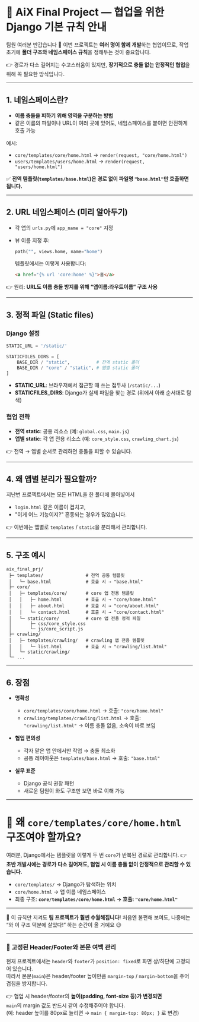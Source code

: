 # 📌 AiX Final Project — 협업을 위한 Django 기본 규칙 안내

팀원 여러분 반갑습니다 🙌
이번 프로젝트는 **여러 명이 함께 개발**하는 협업이므로,
작업 초기에 **폴더 구조와 네임스페이스 규칙**을 정해두는 것이 중요합니다.

👉 경로가 다소 길어지는 수고스러움이 있지만, **장기적으로 충돌 없는 안정적인 협업**을 위해 꼭 필요한 방식입니다.

---

## 1. 네임스페이스란?

* **이름 충돌을 피하기 위해 영역을 구분하는 방법**
* 같은 이름의 파일이나 URL이 여러 곳에 있어도, 네임스페이스를 붙이면 안전하게 호출 가능

예시:

* `core/templates/core/home.html` → `render(request, "core/home.html")`
* `users/templates/users/home.html` → `render(request, "users/home.html")`

✅ **전역 템플릿(`templates/base.html`)은 경로 없이 파일명 `"base.html"`만 호출하면 됩니다.**

---

## 2. URL 네임스페이스 (미리 알아두기)

* 각 앱의 `urls.py`에 `app_name = "core"` 지정
* 뷰 이름 지정 후:

  ```python
  path("", views.home, name="home")
  ```

  템플릿에서는 이렇게 사용합니다:

  ```html
  <a href="{% url 'core:home' %}">홈</a>
  ```

👉 원리: **URL도 이름 충돌 방지를 위해 “앱이름:라우트이름” 구조 사용**

---

## 3. 정적 파일 (Static files)

### Django 설정

```python
STATIC_URL = '/static/'

STATICFILES_DIRS = [
    BASE_DIR / "static",          # 전역 static 폴더
    BASE_DIR / "core" / "static", # 앱별 static 폴더
]
```

* **STATIC\_URL**: 브라우저에서 접근할 때 쓰는 접두사 (`/static/...`)
* **STATICFILES\_DIRS**: Django가 실제 파일을 찾는 경로 (위에서 아래 순서대로 탐색)

### 협업 전략

* **전역 static**: 공용 리소스 (예: `global.css`, `main.js`)
* **앱별 static**: 각 앱 전용 리소스 (예: `core_style.css`, `crawling_chart.js`)

👉 전역 → 앱별 순서로 관리하면 충돌을 피할 수 있습니다.

---

## 4. 왜 앱별 분리가 필요할까?

지난번 프로젝트에서는 모든 HTML을 한 폴더에 몰아넣어서

* `login.html` 같은 이름이 겹치고,
* "이게 어느 기능이지?" 혼동되는 경우가 많았습니다.

👉 이번에는 앱별로 `templates` / `static`을 분리해서 관리합니다.

---

## 5. 구조 예시

```
aix_final_prj/
 ├─ templates/                # 전역 공통 템플릿
 │   └─ base.html             # 호출 시 → "base.html"
 ├─ core/
 │   ├─ templates/core/       # core 앱 전용 템플릿
 │   │   ├─ home.html         # 호출 시 → "core/home.html"
 │   │   ├─ about.html        # 호출 시 → "core/about.html"
 │   │   └─ contact.html      # 호출 시 → "core/contact.html"
 │   └─ static/core/          # core 앱 전용 정적 파일
 │       ├─ css/core_style.css
 │       └─ js/core_script.js
 ├─ crawling/
 │   ├─ templates/crawling/   # crawling 앱 전용 템플릿
 │   │   └─ list.html         # 호출 시 → "crawling/list.html"
 │   └─ static/crawling/
 └─ ...
```

---

## 6. 장점

* **명확성**

  * `core/templates/core/home.html` → 호출: `"core/home.html"`
  * `crawling/templates/crawling/list.html` → 호출: `"crawling/list.html"`
    → 이름 충돌 없음, 소속이 바로 보임

* **협업 편의성**

  * 각자 맡은 앱 안에서만 작업 → 충돌 최소화
  * 공통 레이아웃은 `templates/base.html` → 호출: `"base.html"`

* **실무 표준**

  * Django 공식 권장 패턴
  * 새로운 팀원이 와도 구조만 보면 바로 이해 가능

---

# 📌 왜 `core/templates/core/home.html` 구조여야 할까요?

여러분, Django에서는 템플릿을 이렇게 두 번 `core`가 반복된 경로로 관리합니다.
👉 **초반 개발시에는 경로가 다소 길어져도, 협업 시 이름 충돌 없이 안정적으로 관리할 수 있습니다.**

* `core/templates/` → Django가 탐색하는 위치
* `core/home.html` → 앱 이름 네임스페이스
* 최종 구조: **`core/templates/core/home.html` → 호출: `"core/home.html"`**

---

🙌 이 규칙만 지켜도 **팀 프로젝트가 훨씬 수월해집니다!**
처음엔 불편해 보여도, 나중에는 “와 이 구조 덕분에 살았다!” 하는 순간이 올 거예요 😉

---

### 📌 고정된 Header/Footer와 본문 여백 관리

현재 프로젝트에서는 `header`와 `footer`가 `position: fixed`로 화면 상/하단에 고정되어 있습니다.  
따라서 본문(`main`)은 header/footer 높이만큼 `margin-top` / `margin-bottom`을 주어 겹침을 방지합니다.

👉 협업 시 header/footer의 **높이(padding, font-size 등)가 변경되면**  
`main`의 margin 값도 반드시 같이 수정해주어야 합니다.  
(예: header 높이를 80px로 늘리면 → `main { margin-top: 80px; }` 로 변경)

